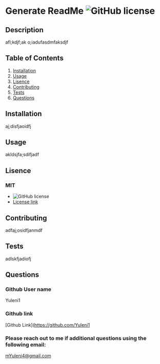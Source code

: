 
  # Generate ReadMe ![GitHub license](https://img.shields.io/badge/license-MIT-blue.svg)


  ## Description
  afl;kdjf;ak o;iadufasdmfaksdjf 


  ## Table of Contents
  1. [Installation](#installation)
  2. [Usage](#usage)
  3. [Lisence](#license)
  4. [Contributing](#contributing)
  5. [Tests](#tests)
  6. [Questions](#Questions)

  ## Installation
  aj;disfjaoidfj 


  ## Usage 
  akldsjfa;sdifjadf


  ## Lisence 
  

  ### MIT
  - ![GitHub license](https://img.shields.io/badge/license-MIT-blue.svg)
  - 
    [License link](https://opensource.org/licenses/MIT)
    
    


  ## Contributing
  adfaj;osidfjanmdf


  ## Tests 
  adlskfjadiofj 


  ## Questions
  ### Github User name
  Yuleni1
  ### Github link
  [Github Link](https://github.com/Yuleni1
  ### Please reach out to me if additional questions using the following email: 
  mYuleni4@gmail.com

